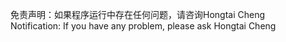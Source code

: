 免责声明：如果程序运行中存在任何问题，请咨询Hongtai Cheng  
Notification: If you have any problem, please ask Hongtai Cheng